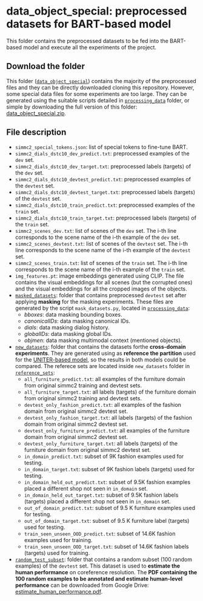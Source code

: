 # data_object_special: preprocessed datasets for BART-based model
This folder contains the preprocessed datasets to be fed into the BART-based model and execute all the experiments of the project.


## Download the folder
This folder ([`data_object_special`](https://github.com/AlejandroSantorum/simmc2-Multimodal_Coreference_Resolution/tree/main/models/bart_only_coref/data_object_special)) contains the majority of the preprocessed files and they can be directly downloaded cloning this repository. However, some special data files for some experiments are too large. They can be generated using the suitable scripts detailed in [`processing_data`](https://github.com/AlejandroSantorum/simmc2-Multimodal_Coreference_Resolution/tree/main/models/bart_only_coref/processing_data) folder, or simple by downloading the full version of this folder: [data_object_special.zip](https://drive.google.com/file/d/1LsnwUyt_ZG-e1OS-Hiud7ERvU8jpD4KA/view?usp=sharing).


## File description

- `simmc2_special_tokens.json`: list of special tokens to fine-tune BART.
- `simmc2_dials_dstc10_dev_predict.txt`: preprocessed examples of the `dev` set.
- `simmc2_dials_dstc10_dev_target.txt`: preprocessed labels (targets) of the `dev` set.
- `simmc2_dials_dstc10_devtest_predict.txt`: preprocessed examples of the `devtest` set.
- `simmc2_dials_dstc10_devtest_target.txt`: preprocessed labels (targets) of the `devtest` set.
- `simmc2_dials_dstc10_train_predict.txt`: preprocessed examples of the `train` set.
- `simmc2_dials_dstc10_train_target.txt`: preprocessed labels (targets) of the `train` set.
- `simmc2_scenes_dev.txt`: list of scenes of the `dev` set. The i-th line corresponds to the scene name of the i-th example of the `dev` set.
- `simmc2_scenes_devtest.txt`: list of scenes of the `devtest` set. The i-th line corresponds to the scene name of the i-th example of the `devtest` set.
- `simmc2_scenes_train.txt`: list of scenes of the `train` set. The i-th line corresponds to the scene name of the i-th example of the `train` set.
- `img_features.pt`: image embeddings generated using CLIP. The file contains the visual embeddings for all scenes (but the corrupted ones) and the visual embeddings for all the cropped images of the objects.
- [`masked_datasets`](https://github.com/AlejandroSantorum/simmc2-Multimodal_Coreference_Resolution/tree/main/models/bart_only_coref/data_object_special/masked_datasets): folder that contains preprocessed `devtest` set after applying **masking** for the masking experiments. These files are generated by the script `mask_datasets.py`, located in [`processing_data`](https://github.com/AlejandroSantorum/simmc2-Multimodal_Coreference_Resolution/blob/main/models/bart_only_coref/processing_data):
    - *bboxes*: data masking bounding boxes.
    - *canonicalIDs*: data masking canonical IDs.
    - *dials*: data masking dialog history.
    - *globalIDs*: data masking global IDs.
    - *objmen*: data masking multimodal context (mentioned objects). 
- [`new_datasets`](https://github.com/AlejandroSantorum/simmc2-Multimodal_Coreference_Resolution/tree/main/models/bart_only_coref/data_object_special/new_datasets): folder that contains the datasets forthe **cross-domain experiments**. They are generated using as **reference the partition** used for the [UNITER-based model](https://github.com/AlejandroSantorum/simmc2-Multimodal_Coreference_Resolution/tree/main/models/uniter_based), so the results in both models could be compared. The referece sets are located inside `new_datasets` folder in [`reference_sets`](https://github.com/AlejandroSantorum/simmc2-Multimodal_Coreference_Resolution/tree/main/models/bart_only_coref/data_object_special/new_datasets/reference_sets):
    - `all_furniture_predict.txt`: all examples of the furniture domain from original simmc2 training and devtest sets.
    - `all_furniture_target.txt`: all labels (targets) of the furniture domain from original simmc2 training and devtest sets.
    - `devtest_only_fashion_predict.txt`: all examples of the fashion domain from original simmc2 devtest set.
    - `devtest_only_fashion_target.txt`: all labels (targets) of the fashion domain from original simmc2 devtest set.
    - `devtest_only_furniture_predict.txt`: all examples of the furniture domain from original simmc2 devtest set.
    - `devtest_only_furniture_target.txt`: all labels (targets) of the furniture domain from original simmc2 devtest set.
    - `in_domain_predict.txt`: subset of 9K fashion examples used for testing.
    - `in_domain_target.txt`: subset of 9K fashion labels (targets) used for testing.
    - `in_domain_held_out_predict.txt`: subset of 9.5K fashion examples placed a different shop not seen in `in_domain` set.
    - `in_domain_held_out_target.txt`: subset of 9.5K fashion labels (targets) placed a different shop not seen in `in_domain` set.
    - `out_of_domain_predict.txt`: subset of 9.5 K furniture examples used for testing.
    - `out_of_domain_target.txt`: subset of 9.5 K furniture label (targets) used for testing.
    - `train_seen_unseen_OOD_predict.txt`: subset of 14.6K fashion examples used for training.
    - `train_seen_unseen_OOD_target.txt`: subset of 14.6K fashion labels (targets) used for training.
- [`random_test_subset`](https://github.com/AlejandroSantorum/simmc2-Multimodal_Coreference_Resolution/tree/main/models/bart_only_coref/data_object_special/random_test_subset): folder that contains a random subset (100 random examples) of the `devtest` set. This dataset is used to **estimate the human performance** on coreference resolution. The **PDF containing the 100 random examples to be annotated and estimate human-level performance** can be downloaded from Google Drive: [estimate_human_performance.pdf](https://drive.google.com/file/d/1hBwRHJhLPFgTnPDhAPHPYMeGW9c25obh/view?usp=sharing).

